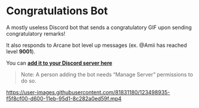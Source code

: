 # Congratulations Bot

A mostly useless Discord bot that sends a congratulatory GIF upon sending congratulatory remarks!

It also responds to Arcane bot level up messages (ex. @Amii has reached level **9001**).

You can **[add it to your Discord server here](https://discord.com/oauth2/authorize?client_id=848223603106381844&permissions=68608&scope=bot)**

> Note: A person adding the bot needs “Manage Server” permissions to do so.


https://user-images.githubusercontent.com/81831180/123498935-f5f8cf00-d600-11eb-95d1-8c282a0ed59f.mp4

